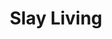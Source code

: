 ---
title: "Slay Living"

spell:
  schools:
    - name:        "Necromancy"
      subschools:  []
      descriptors: ["Death"]
  classes:
    - name:  "Cleric"
      abbr:  "Clr"
      level: 5
  domains:
    - name:  "Death"
      abbr:  "Death"
      level: 5
    - name:  "Repose"
      abbr:  "Repose"
      level: 5
  components:         [V, S]
  castingTime:        "1 standard action"
  range:              "Touch"
  target:             "Living creature touched"
  duration:           "Instantaneous"
  savingThrow:        "Fortitude partial"
  spellResistance:    "Yes"
  description:        |
    You can slay any one living creature. You must succeed on a melee touch attack to touch the subject, and it can avoid death with a successful Fortitude save. If it succeeds, it instead takes {% die_roll 3 6 0 %} points of damage +1 point per caster level.
---